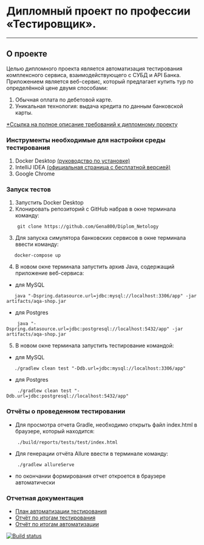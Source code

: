# Дипломный проект по профессии «Тестировщик».

***

## О проекте

Целью дипломного проекта является автоматизация тестирования комплексного сервиса, взаимодействующего с СУБД и API
Банка.
Приложением является веб-сервис, который предлагает купить тур по определённой цене двумя способами:

1. Обычная оплата по дебетовой карте.
2. Уникальная технология: выдача кредита по данным банковской карты.


[*Ссылка на полное описание требований к дипломному проекту](https://github.com/netology-code/qa-diploma)

### Инструменты необходимые для настройки среды тестирования

1. Docker Desktop [(руководство по установке)](https://github.com/netology-code/aqa-homeworks/blob/master/docker/installation.md)
2. IntelliJ IDEA [(официальная страница с бесплатной версией)](https://www.jetbrains.com/idea/download/#section=windows)
3. Google Chrome

### Запуск тестов

1. Запустить Docker Desktop
2. Клонировать репозиторий с GitHub набрав в окне терминала команду:

```
    git clone https://github.com/Gena800/Diplom_Netology
```

3. Для запуска симулятора банковских сервисов в окне терминала ввести команду:

```
   docker-compose up
```

4. В новом окне терминала запустить архив Java, содержащий приложение веб-сервиса:

* для MySQL

```
   java "-Dspring.datasource.url=jdbc:mysql://localhost:3306/app" -jar artifacts/aqa-shop.jar
```

* для Postgres

```
    java "-Dspring.datasource.url=jdbc:postgresql://localhost:5432/app" -jar artifacts/aqa-shop.jar
```

5. В новом окне терминала запустить тестирование командой:

* для MySQL

```
   ./gradlew clean test "-Ddb.url=jdbc:mysql://localhost:3306/app"
```

* для Postgres

```
    ./gradlew clean test "-Ddb.url=jdbc:postgresql://localhost:5432/app"
```

### Отчёты о проведенном тестировании

* Для просмотра отчета Gradle, необходимо открыть файл index.html в браузере, который находится:

```
    ./build/reports/tests/test/index.html
```

* Для генерации отчёта Allure ввести в терминале команду:

```
    ./gradlew allureServe
```

* по окончании формирования отчет откроется в браузере автоматически

### Отчетная документация

* [План автоматизации тестирования](txt%2FPlan.md)
* [Отчёт по итогам тестирования](txt%2FReport.md)
* [Отчёт по итогам автоматизации](txt%2FSummary.md)

[![Build status](https://ci.appveyor.com/api/projects/status/821ooo9ralf6v0gv?svg=true)](https://ci.appveyor.com/project/Gena800/diplom-netology)